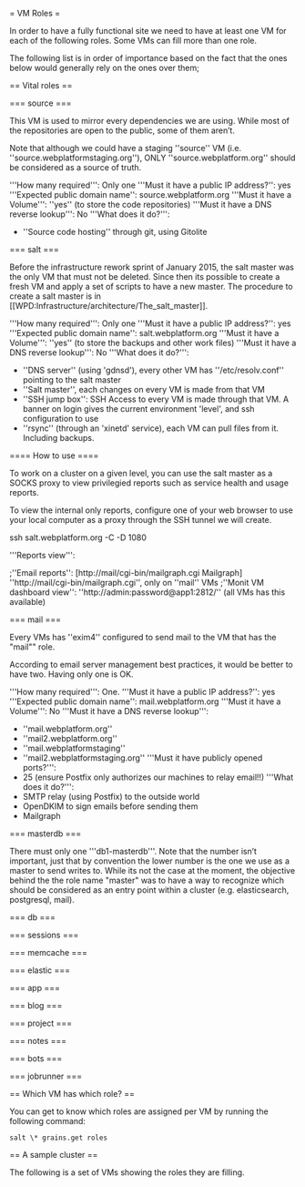 = VM Roles =

In order to have a fully functional site we need to have at least one VM for each of the following roles. Some VMs can fill more than one role.

The following list is in order of importance based on the fact that the ones below would generally rely on the ones over them; 

== Vital roles ==

=== source ===

This VM is used to mirror every dependencies we are using. While most of the repositories are open to the public, some of them aren’t.

Note that although we could have a staging ''source'' VM (i.e. ''source.webplatformstaging.org''), ONLY ''source.webplatform.org'' should be considered as a source of truth.

'''How many required''': Only one
'''Must it have a public IP address?'': yes
'''Expected public domain name'': source.webplatform.org
'''Must it have a Volume''': ''yes''  (to store the code repositories)
'''Must it have a DNS reverse lookup''': No
'''What does it do?''':
* ''Source code hosting'' through git, using Gitolite


=== salt ===

Before the infrastructure rework sprint of January 2015, the salt master was the only VM that must not be deleted. Since then its possible to create a fresh VM and apply a set of scripts to have a new master. The procedure to create a salt master is in [[WPD:Infrastructure/architecture/The_salt_master]].

'''How many required''': Only one
'''Must it have a public IP address?'': yes
'''Expected public domain name'': salt.webplatform.org
'''Must it have a Volume''': ''yes''  (to store the backups and other work files)
'''Must it have a DNS reverse lookup''': No
'''What does it do?''':
* ''DNS server'' (using 'gdnsd'), every other VM has ''/etc/resolv.conf'' pointing to the salt master
* ''Salt master'', each changes on every VM is made from that VM
* ''SSH jump box'': SSH Access to every VM is made through that VM. A banner on login gives the current environment 'level', and ssh configuration to use
* ''rsync'' (through an 'xinetd' service), each VM can pull files from it. Including backups.

==== How to use ====

To work on a cluster on a given level, you can use the salt master as a SOCKS proxy to view privilegied reports such as service health and usage reports.  

To view the internal only reports, configure one of your web browser to use your local computer as a proxy through the SSH tunnel we will create.

  ssh salt.webplatform.org -C -D 1080

'''Reports view''':

;''Email reports'': [http://mail/cgi-bin/mailgraph.cgi Mailgraph] ''http://mail/cgi-bin/mailgraph.cgi'', only on ''mail'' VMs
;''Monit VM dashboard view'': ''http://admin:password@app1:2812/''  (all VMs has this available)

=== mail ===

Every VMs has ''exim4'' configured to send mail to the VM that has the "mail"" role.

According to email server management best practices, it would be better to have two. Having only one is OK.

'''How many required''': One. 
'''Must it have a public IP address?'': yes
'''Expected public domain name'': mail.webplatform.org
'''Must it have a Volume''': No
'''Must it have a DNS reverse lookup''':
* ''mail.webplatform.org''
* ''mail2.webplatform.org''
* ''mail.webplatformstaging''
* ''mail2.webplatformstaging.org''
'''Must it have publicly opened ports?''':
* 25 (ensure Postfix only authorizes our machines to relay email!!)
'''What does it do?''':
* SMTP relay (using Postfix) to the outside world
* OpenDKIM to sign emails before sending them
* Mailgraph

=== masterdb ===

There must only one '''db1-masterdb'''. Note that the number isn’t important, just that by convention the lower number is the one we use as a master to send writes to. While its not the case at the moment, the objective behind the the role name "master" was to have a way to recognize which should be considered as an entry point within a cluster (e.g. elasticsearch, postgresql, mail).

=== db ===

=== sessions ===

=== memcache ===

=== elastic ===

=== app ===

=== blog ===

=== project ===

=== notes ===

=== bots ===

=== jobrunner ===

== Which VM has which role? ==

You can get to know which roles are assigned per VM by running the following command:

    salt \* grains.get roles

== A sample cluster ==

The following is a set of VMs showing the roles they are filling.